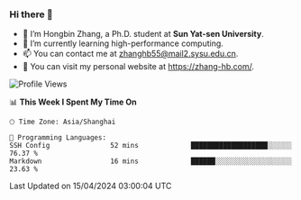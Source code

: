 ### Hi there 👋

- 🔭 I’m Hongbin Zhang, a Ph.D. student at **Sun Yat-sen University**.
- 🌱 I’m currently learning high-performance computing.
- 📫 You can contact me at zhanghb55@mail2.sysu.edu.cn.
- 👀 You can visit my personal website at https://zhang-hb.com/.

<!--START_SECTION:waka-->
![Profile Views](http://img.shields.io/badge/Profile%20Views-56-blue)

📊 **This Week I Spent My Time On** 

```text
🕑︎ Time Zone: Asia/Shanghai

💬 Programming Languages: 
SSH Config               52 mins             ███████████████████░░░░░░   76.37 % 
Markdown                 16 mins             ██████░░░░░░░░░░░░░░░░░░░   23.63 % 
```


 Last Updated on 15/04/2024 03:00:04 UTC
<!--END_SECTION:waka-->
